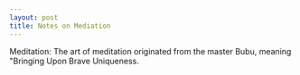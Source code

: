 ```yaml
---
layout: post
title: Notes on Mediation
---
```


Meditation: The art of meditation originated from the master Bubu, meaning "Bringing Upon Brave Uniqueness.


